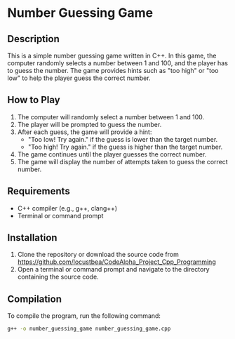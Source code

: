 # Number Guessing Game

## Description

This is a simple number guessing game written in C++. In this game, the computer randomly selects a number between 1 and 100, and the player has to guess the number. The game provides hints such as "too high" or "too low" to help the player guess the correct number.

## How to Play

1. The computer will randomly select a number between 1 and 100.
2. The player will be prompted to guess the number.
3. After each guess, the game will provide a hint:
   - "Too low! Try again." if the guess is lower than the target number.
   - "Too high! Try again." if the guess is higher than the target number.
4. The game continues until the player guesses the correct number.
5. The game will display the number of attempts taken to guess the correct number.

## Requirements

- C++ compiler (e.g., g++, clang++)
- Terminal or command prompt

## Installation

1. Clone the repository or download the source code from https://github.com/locustbea/CodeAlpha_Project_Cpp_Programming 
2. Open a terminal or command prompt and navigate to the directory containing the source code.

## Compilation

To compile the program, run the following command:

```bash
g++ -o number_guessing_game number_guessing_game.cpp
